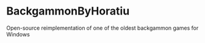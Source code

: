 # BackgammonByHoratiu
Open-source reimplementation of one of the oldest backgammon games for Windows
